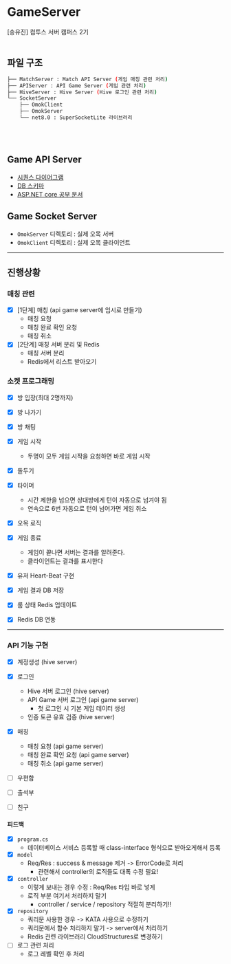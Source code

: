 # GameServer
[송유진] 컴투스 서버 캠퍼스 2기
<br><br>

## 파일 구조
```bash
├── MatchServer : Match API Server (게임 매칭 관련 처리)
├── APIServer : API Game Server (게임 관련 처리)
├── HiveServer : Hive Server (Hive 로그인 관련 처리)
└── SocketServer
    ├── OmokClient 
    ├── OmokServer
    └── net8.0 : SuperSocketLite 라이브러리
``` 

<br><br>
## Game API Server
- [시퀀스 다이어그램](SequenceDiagram.md)
- [DB 스키마](DBschema.md)
- [ASP.NET core 공부 문서](https://github.com/yujinS0/ASP.NETcore-Study)

## Game Socket Server
- `OmokServer` 디렉토리 : 실제 오목 서버
- `OmokClient` 디렉토리 : 실제 오목 클라이언트

---
## 진행상황
### 매칭 관련
- [X] [1단계] 매칭 (api game server에 임시로 만들기)
    + 매칭 요청
    + 매칭 완료 확인 요청
    + 매칭 취소 
- [X] [2단계] 매칭 서버 분리 및 Redis
    + 매칭 서버 분리
    + Redis에서 리스트 받아오기

### 소켓 프로그래밍
- [X] 방 입장(최대 2명까지)
- [X] 방 나가기
- [X] 방 채팅
- [X] 게임 시작
  - 두명이 모두 게임 시작을 요청하면 바로 게임 시작
- [X] 돌두기
- [X] 타이머
  - 시간 제한을 넘으면 상대방에게 턴이 자동으로 넘겨야 됨
  - 연속으로 6번 자동으로 턴이 넘어가면 게임 취소
- [X] 오목 로직
- [X] 게임 종료
  - 게임이 끝나면 서버는 결과를 알려준다.
  - 클라이언트는 결과를 표시한다
- [X] 유저 Heart-Beat 구현
- [X] 게임 결과 DB 저장
- [X] 룸 상태 Redis 업데이트
- [X] Redis DB 연동






---
### API 기능 구현
- [X] 계정생성 (hive server)
- [X] 로그인
  + Hive 서버 로그인 (hive server)
  + API Game 서버 로그인 (api game server)
    * 첫 로그인 시 기본 게임 데이터 생성
  + 인증 토큰 유효 검증 (hive server)
- [X] 매칭
    + 매칭 요청 (api game server)
    + 매칭 완료 확인 요청 (api game server)
    + 매칭 취소 (api game server)
- [ ] 우편함
- [ ] 출석부
- [ ] 친구




#### 피드백
- [X] `program.cs`
  + 데이터베이스 서비스 등록할 때 class-interface 형식으로 받아오게해서 등록
- [X] `model`
  + Req/Res : success & message 제거 -> ErrorCode로 처리
    * 관련해서 controller의 로직들도 대폭 수정 필요!
- [X] `controller`
  + <IActionResult> 이렇게 보내는 경우 수정 : Req/Res 타입 바로 넣게
  + 로직 부분 여기서 처리하지 말기
    * controller / service / repository 적절히 분리하기!!
- [X] `repository`
  + 쿼리문 사용한 경우 -> KATA 사용으로 수정하기
  + 쿼리문에서 함수 처리하지 말기 -> server에서 처리하기
  + Redis 관련 라이브러리 CloudStructures로 변경하기
- [ ] 로그 관련 처리
  + 로그 레벨 확인 후 처리
